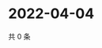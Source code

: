 # 2022-04-04

共 0 条

<!-- BEGIN WEIBO -->
<!-- 最后更新时间 Mon Apr 04 2022 02:00:37 GMT+0800 (China Standard Time) -->

<!-- END WEIBO -->
